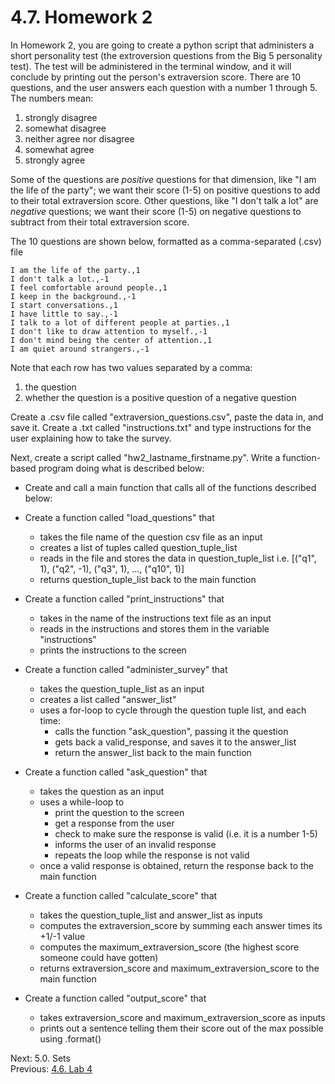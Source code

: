 # 4.7. Homework 2

In Homework 2, you are going to create a python script that administers a short personality test (the extroversion 
questions from the Big 5 personality test). The test will be administered in the terminal window, and it will 
conclude by printing out the person's extraversion score. There are 10 questions, and the user answers each 
question with a number 1 through 5. The numbers mean:
1) strongly disagree
2) somewhat disagree
3) neither agree nor disagree
4) somewhat agree
5) strongly agree

Some of the questions are *positive* questions for that dimension, like "I am the life of the party"; we want 
their score (1-5) on positive questions to add to their total extraversion score. Other questions, like "I don't 
talk a lot" are *negative* questions; we want their score (1-5) on negative questions to subtract from their total 
extraversion score.

The 10 questions are shown below, formatted as a comma-separated (.csv) file
```csv
I am the life of the party.,1
I don't talk a lot.,-1
I feel comfortable around people.,1
I keep in the background.,-1
I start conversations.,1
I have little to say.,-1
I talk to a lot of different people at parties.,1
I don't like to draw attention to myself.,-1
I don't mind being the center of attention.,1
I am quiet around strangers.,-1
```
Note that each row has two values separated by a comma: 
1) the question
2) whether the question is a positive question of a negative question

Create a .csv file called "extraversion_questions.csv", paste the data in, and save it.
Create a .txt called "instructions.txt" and type instructions for the user explaining how to take the survey.

Next, create a script called "hw2_lastname_firstname.py". 
Write a function-based program doing what is described below:

- Create and call a main function that calls all of the functions described below:

- Create a function called "load_questions" that
    - takes the file name of the question csv file as an input
    - creates a list of tuples called question_tuple_list
    - reads in the file and stores the data in question_tuple_list
        i.e. [("q1", 1), ("q2", -1), ("q3", 1), ..., ("q10", 1)]
    - returns question_tuple_list back to the main function

 - Create a function called "print_instructions" that
    - takes in the name of the instructions text file as an input
    - reads in the instructions and stores them in the variable "instructions"
    - prints the instructions to the screen

 - Create a function called "administer_survey" that
    - takes the question_tuple_list as an input
    - creates a list called "answer_list"
    - uses a for-loop to cycle through the question tuple list, and each time:
        - calls the function "ask_question", passing it the question
        - gets back a valid_response, and saves it to the answer_list
        - return the answer_list back to the main function

 - Create a function called "ask_question" that
    - takes the question as an input
    - uses a while-loop to
        - print the question to the screen
        - get a response from the user
        - check to make sure the response is valid (i.e. it is a number 1-5)
        - informs the user of an invalid response
        - repeats the loop while the response is not valid
    - once a valid response is obtained, return the response back to the main function
	
 - Create a function called "calculate_score" that
    - takes the question_tuple_list and answer_list as inputs
    - computes the extraversion_score by summing each answer times its +1/-1 value
    - computes the maximum_extraversion_score (the highest score someone could have gotten)
    - returns extraversion_score and maximum_extraversion_score to the main function

- Create a function called "output_score" that
    - takes extraversion_score and maximum_extraversion_score as inputs
    - prints out a sentence telling them their score out of the max possible using .format()

Next: 5.0. Sets<br>
Previous: [4.6. Lab 4](4.6.%20Lab%204.md)
